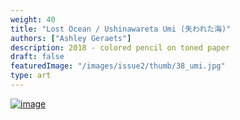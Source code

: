 ```yaml
---
weight: 40
title: "Lost Ocean / Ushinawareta Umi (失われた海)"
authors: ["Ashley Geraets"]
description: 2018 - colored pencil on toned paper
draft: false
featuredImage: "/images/issue2/thumb/38_umi.jpg"
type: art
---
```


<a href = "/images/issue2/38_umi.jpg" data-lightbox="img">![image](/images/issue2/38_umi.jpg#issues)</a>
